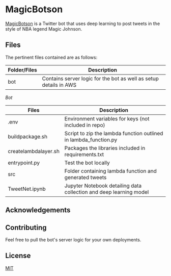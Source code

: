 # MagicBotson

[MagicBotson](https://twitter.com/BotsonMagic) is a Twitter bot that uses deep learning to post tweets in the style of NBA legend Magic Johnson.

## Files

The pertinent files contained are as follows:

Folder/Files  | Description
------------- | -------------
bot  | Contains server logic for the bot as well as setup details in AWS


*Bot* 

Files  | Description
------------- | -------------
.env  | Environment variables for keys (not included in repo)
buildpackage.sh | Script to zip the lambda function outlined in lambda_function.py
createlambdalayer.sh | Packages the libraries included in requirements.txt 
entrypoint.py | Test the bot locally 
src | Folder containing lambda function and generated tweets
TweetNet.ipynb | Jupyter Notebook detailing data collection and deep learning model

## Acknowledgements

## Contributing
Feel free to pull the bot's server logic for your own deployments.

## License
[MIT](https://choosealicense.com/licenses/mit/)
